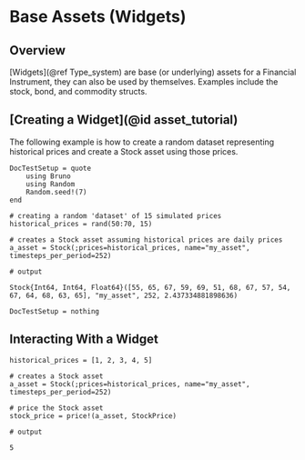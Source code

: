 # Base Assets (Widgets)

## Overview 
[Widgets](@ref Type_system) are base (or underlying) assets for a Financial Instrument, they can also be used by themselves. Examples include the stock, bond, and commodity structs. 

## [Creating a Widget](@id asset_tutorial)
The following example is how to create a random dataset representing historical prices and create a Stock asset using those prices. 
```@meta
DocTestSetup = quote
    using Bruno
    using Random
    Random.seed!(7)
end
```

```jldoctest; output = false
# creating a random 'dataset' of 15 simulated prices
historical_prices = rand(50:70, 15)

# creates a Stock asset assuming historical prices are daily prices
a_asset = Stock(;prices=historical_prices, name="my_asset", timesteps_per_period=252)

# output

Stock{Int64, Int64, Float64}([55, 65, 67, 59, 69, 51, 68, 67, 57, 54, 67, 64, 68, 63, 65], "my_asset", 252, 2.437334881898636)

```

```@meta
DocTestSetup = nothing
```

## Interacting With a Widget
```jldoctest; output = false, setup = :(using Bruno)
historical_prices = [1, 2, 3, 4, 5]

# creates a Stock asset
a_asset = Stock(;prices=historical_prices, name="my_asset", timesteps_per_period=252)

# price the Stock asset
stock_price = price!(a_asset, StockPrice)

# output

5
```
